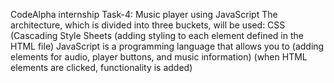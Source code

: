 CodeAlpha internship Task-4: 
Music player using JavaScript
The architecture, which is divided into three buckets,
will be used: CSS (Cascading Style Sheets (adding
styling to each element defined in the HTML file)
JavaScript is a programming language that allows you
to (adding elements for audio, player buttons, and
music information) (when HTML elements are clicked,
functionality is added)
